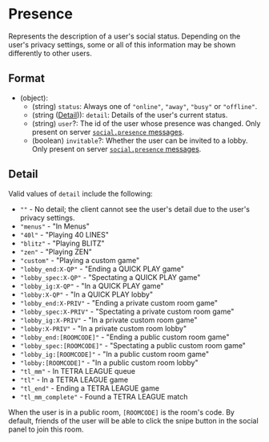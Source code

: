 # Presence

Represents the description of a user's social status. Depending on the user's privacy settings, some or all of this information may be shown differently to other users.

## Format

* (object):
    * (string) `status`: Always one of `"online"`, `"away"`, `"busy"` or `"offline"`.
    * (string ([Detail](#Detail))): `detail`: Details of the user's current status.
    * (string) `user`?: The id of the user whose presence was changed. Only present on server [`social.presence` messages](../Messages/server_social_presence.md). 
    * (boolean) `invitable`?: Whether the user can be invited to a lobby. Only present on server [`social.presence` messages](../Messages/server_social_presence.md).

## Detail

Valid values of `detail` include the following:

* `""` - No detail; the client cannot see the user's detail due to the user's privacy settings.
* `"menus"` - "In Menus"
* `"40l"` - "Playing 40 LINES"
* `"blitz"` - "Playing BLITZ"
* `"zen"` - "Playing ZEN"
* `"custom"` - "Playing a custom game"
* `"lobby_end:X-QP"` - "Ending a QUICK PLAY game"
* `"lobby_spec:X-QP"` - "Spectating a QUICK PLAY game"
* `"lobby_ig:X-QP"` - "In a QUICK PLAY game"
* `"lobby:X-QP"` - "In a QUICK PLAY lobby"
* `"lobby_end:X-PRIV"` - "Ending a private custom room game"
* `"lobby_spec:X-PRIV"` - "Spectating a private custom room game"
* `"lobby_ig:X-PRIV"` - "In a private custom room game"
* `"lobby:X-PRIV"` - "In a private custom room lobby"
* `"lobby_end:[ROOMCODE]"` - "Ending a public custom room game"
* `"lobby_spec:[ROOMCODE]"` - "Spectating a public custom room game"
* `"lobby_ig:[ROOMCODE]"` - "In a public custom room game"
* `"lobby:[ROOMCODE]"` - "In a public custom room lobby"
* `"tl_mm"` - In TETRA LEAGUE queue
* `"tl"` - In a TETRA LEAGUE game
* `"tl_end"` - Ending a TETRA LEAGUE game
* `"tl_mm_complete"` - Found a TETRA LEAGUE match

When the user is in a public room, `[ROOMCODE]` is the room's code. By default, friends of the user will be able to click
the snipe button in the social panel to join this room.